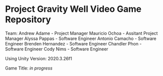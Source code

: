 # Project Gravity Well Video Game Repository

Team:
  Andrew Adame - Project Manager
  Mauricio Ochoa - Assitant Project Manager
  Alyssa Pappas - Software Engineer
  Antonio Camacho - Software Engineer
  Brenden Hernandez - Software Engineer
  Chandler Phon - Software Engineer
  Cody Nims - Software Engineer

Using Unity Version: 2020.3.26f1

Game Title: *in progress*
